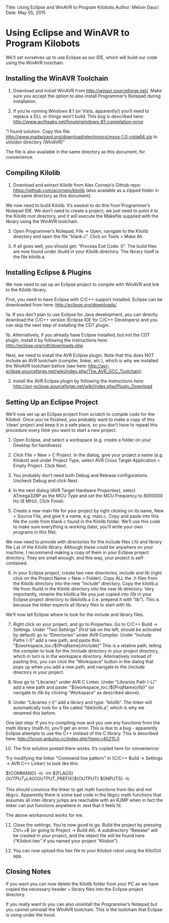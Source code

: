 Title:  Using Eclipse and WinAVR to Program Kilobots
Author: Melvin Gauci
Date:   May 05, 2015  

Using Eclipse and WinAVR to Program Kilobots
============================================

We’ll set ourselves up to use Eclipse as our IDE, which will build our code using the WinAVR toolchain.

Installing the WinAVR Toolchain
-------------------------------

1. Download and install WinAVR from http://winavr.sourceforge.net/. Make sure you accept the option to also install Programmer’s Notepad during installation.

2. If you’re running Windows 8.1 (or Vista, apparently!) you’ll need to replace a DLL or things won’t build. This bug is described here: http://www.avrfreaks.net/forum/windows-81-compilation-error

“I found solution.
Copy this file:
http://www.madwizard.org/download/electronics/msys-1.0-vista64.zip
to utils\bin directory (WinAVR)”

The file is also available in the same directory as this document, for convenience.

Compiling Kilolib
-----------------

1. Download and extract Kilolib from Alex Cornejo’s Github repo: https://github.com/acornejo/kilolib (also available as a zipped folder in the same directory as this document).

We now need to build Kilolib. It’s easiest to do this from Programmer’s Notepad IDE. We don’t need to create a project; we just need to point it to the Kilolib root directory, and it will execute the Makefile supplied with the library using the WinAVR toolchain.

2. Open Programmer’s Notepad, File -> Open, navigate to the Kilolib directory and open the file “blank.c”. Click on Tools > Make All.

3. If all goes well, you should get: “Process Exit Code: 0”. The build files are now found under /build in your Kilolib directory. The library itself is the file kilolib.a.

Installing Eclipse & Plugins
----------------------------

We now need to set up an Eclipse project to compile with WinAVR and link to the Kilolib library.

First, you need to have Eclipse with C/C++ support installed. Eclipse can be downloaded from here: http://eclipse.org/downloads/

1a. If you don’t plan to use Eclipse for Java development, you can directly download the C/C++ version (Eclipse IDE for C/C++ Developers) and you can skip the next step of installing the CDT plugin.

1b. Alternatively, if you already have Eclipse installed, but not the CDT plugin, install it by following the instructions here: http://eclipse.org/cdt/downloads.php

Next, we need to install the AVR Eclipse plugin. Note that this does NOT include an AVR toolchain (compiler, linker, etc.), which is why we installed the WinAVR toolchain before (see here: http://avr-eclipse.sourceforge.net/wiki/index.php/The_AVR_GCC_Toolchain).

2. Install the AVR Eclipse plugin by following the instructions here: http://avr-eclipse.sourceforge.net/wiki/index.php/Plugin_Download
 
Setting Up an Eclipse Project
-----------------------------

We’ll now set up an Eclipse project from scratch to compile code for the Kilobot. Once you’ve finished, you probably want to make a copy of this ‘clean’ project and keep it in a safe place, so you don’t have to repeat this procedure every time you want to start a new project.

1. Open Eclipse, and select a workspace (e.g. create a folder on your Desktop for handiness).

2. Click File > New > C Project. In the dialog, give your project a name (e.g. Kilobot) and under Project Type, select AVR Cross Target Application > Empty Project. Click Next.

3. You probably don’t need both Debug and Release configurations. Uncheck Debug and click Next.

4. In the next dialog (AVR Target Hardware Properties), select ATmega328P as the MCU Type and set the MCU Frequency to 8000000 Hz (8 MHz). Click Finish.

5. Create a new main file for your project by right clicking on its name, New > Source File, and give it a name, e.g. main.c. Copy and paste into this file the code from blank.c found in the Kilolib folder. We’ll use this code to make sure everything is working (later, you’ll write your own programs in this file).

We now need to provide with directories for the include files (.h) and library file (.a) of the Kilolib library. Although these could be anywhere on your machine, I recommend making a copy of them in your Eclipse project directory. They are small enough, and this way, your project is self-contained.

6. In your Eclipse project, create two new directories, include and lib (right click on the Project Name > New > Folder). Copy ALL the .h files from the Kilolib directory into the new “include” directory. Copy the kilolib.a file from /build in the Kilolib directory into the new lib directory. Very importantly, rename the kilolib.a file you just copied into /lib in your Eclipse project directory to libkilolib.a (i.e. prepend it with “lib”). This is because the linker expects all library files to start with lib.

We’ll now tell Eclipse where to look for the include and library files.

7. Right click on your project, and go to Properties. Go to C/C++ Build -> Settings. Under “Tool Settings” (first tab on the left, should be activated by default) go to “Directories” under AVR Compiler. Under “Include Paths (-I)” add a new path, and paste this:
"${workspace_loc:/${ProjName}/include}"
This is a relative path, telling the compiler to look for the /include directory in your project directory, which in turn is in the workspace directory. Alternatively instead of pasting this, you can click the “Workspace” button in the dialog that pops up when you add a new path, and navigate to the /include directory in your project.

8. Now go to “Libraries” under AVR C Linker. Under “Libraries Path (-L)” add a new path and paste: 
"${workspace_loc:/${ProjName}/lib}"
(or navigate to /lib by clicking “Workspace” as described above).

9. Under “Libraries (-l)” add a library and type: “kilolib”. The linker will automatically look for a file called “libkilolib.a”, which is why we renamed this before.

One last step: If you try compiling now and you use any functions from the math library (math.h), you’ll get an error. This is due to a bug - apparently Eclipse attempts to use the C++ instead of the C library. This is described here: http://forum.arduino.cc/index.php?topic=40215.0

10. The first solution posted there works. It’s copied here for convenience:

Try modifying the linker "Command line pattern" in (C/C++ Build -> Settings -> AVR C++ Linker) to look like this:

${COMMAND}  -lc -lm ${FLAGS} ${OUTPUT_FLAG}${OUTPUT_PREFIX}${OUTPUT}  ${INPUTS}  -lc

This should convince the linker to get math functions from libc and not libgcc. Apparently there is some bad code in the libgcc math functions that assumes all inter-library jumps are reachable with an RJMP when in fact the linker can put functions anywhere in .text that it feels fit.

The above workaround works for me.

11. Close the settings. You’re now good to go. Build the project by pressing Ctrl++B (or going to Project -> Build All). A subdirectory “Release” will be created in your project, and the object file will be found here (“Kilobot.hex” if you named your project “Kilobot”).

12. You can now upload this hex file to your Kilobot robot using the KiloGUI app.

Closing Notes
-------------

If you want you can now delete the Kilolib folder from your PC as we have copied the necessary header + library files into the Eclipse project directory.

If you really want to you can also unisntall the Programmer’s Notepad but you cannot uninstall the WInAVR toolchain. This is the toolchain that Eclipse is using under the hood.
